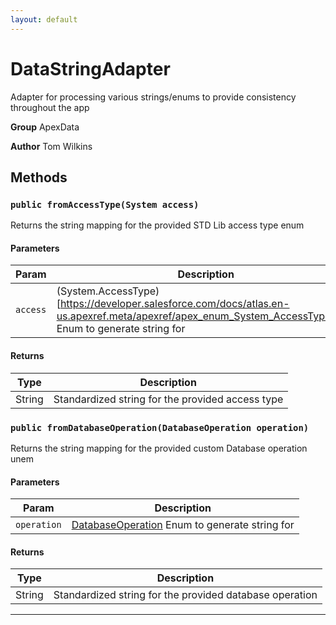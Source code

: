 ```yaml
---
layout: default
---
```

# DataStringAdapter

Adapter for processing various strings/enums to provide consistency throughout the app


**Group** ApexData


**Author** Tom Wilkins

## Methods
### `public fromAccessType(System access)`

Returns the string mapping for the provided STD Lib access type enum

#### Parameters

|Param|Description|
|---|---|
|`access`|(System.AccessType)[https://developer.salesforce.com/docs/atlas.en-us.apexref.meta/apexref/apex_enum_System_AccessType.htm] Enum to generate string for|

#### Returns

|Type|Description|
|---|---|
|String|Standardized string for the provided access type|

### `public fromDatabaseOperation(DatabaseOperation operation)`

Returns the string mapping for the provided custom Database operation unem

#### Parameters

|Param|Description|
|---|---|
|`operation`|[DatabaseOperation](./DatabaseOperation.md) Enum to generate string for|

#### Returns

|Type|Description|
|---|---|
|String|Standardized string for the provided database operation|

---
